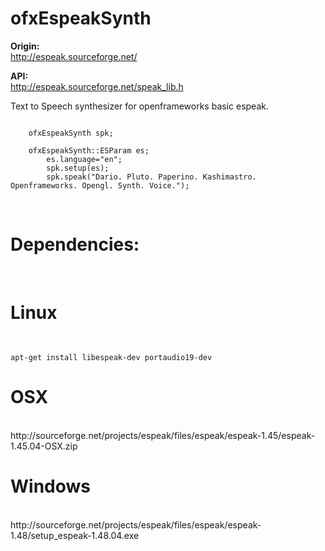 # ofxEspeakSynth

<b>Origin:</b><br>
http://espeak.sourceforge.net/

<b>API:</b><br>
http://espeak.sourceforge.net/speak_lib.h

Text to Speech synthesizer for openframeworks basic espeak.
<br>
<pre><code>
	ofxEspeakSynth spk;

	ofxEspeakSynth::ESParam es;
        es.language="en";
        spk.setup(es);
        spk.speak("Dario. Pluto. Paperino. Kashimastro. Openframeworks. Opengl. Synth. Voice.");
</code></pre>
<br>
<h1><b>Dependencies:</b></h1><br>
<h1>Linux</h1><br>
<code><pre>apt-get install libespeak-dev portaudio19-dev</pre></code>

<h1>OSX</h1><br>
http://sourceforge.net/projects/espeak/files/espeak/espeak-1.45/espeak-1.45.04-OSX.zip

<h1>Windows</h1><br>
http://sourceforge.net/projects/espeak/files/espeak/espeak-1.48/setup_espeak-1.48.04.exe
